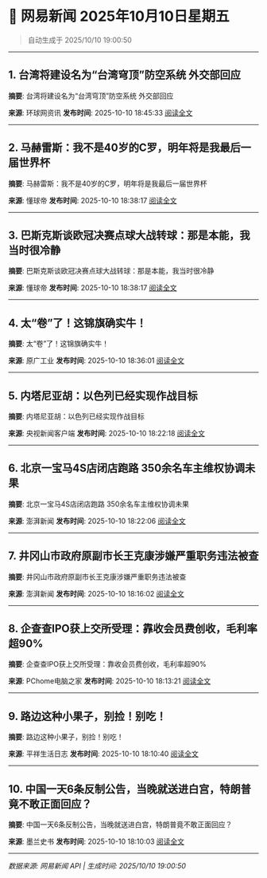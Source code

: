 # 📰 网易新闻 2025年10月10日星期五

> 自动生成于 2025/10/10 19:00:50

---

## 1. 台湾将建设名为“台湾穹顶”防空系统 外交部回应

**摘要**: 台湾将建设名为“台湾穹顶”防空系统 外交部回应

**来源**: 环球网资讯
**发布时间**: 2025-10-10 18:45:33
[阅读全文](https://m.163.com/news/article/KBH6LB3Q0514R9OJ.html)

---

## 2. 马赫雷斯：我不是40岁的C罗，明年将是我最后一届世界杯

**摘要**: 马赫雷斯：我不是40岁的C罗，明年将是我最后一届世界杯

**来源**: 懂球帝
**发布时间**: 2025-10-10 18:38:17
[阅读全文](https://m.163.com/news/article/KBHFIQ2H0549BAP0.html)

---

## 3. 巴斯克斯谈欧冠决赛点球大战转球：那是本能，我当时很冷静

**摘要**: 巴斯克斯谈欧冠决赛点球大战转球：那是本能，我当时很冷静

**来源**: 懂球帝
**发布时间**: 2025-10-10 18:38:17
[阅读全文](https://m.163.com/news/article/KBHFIQ2G0549BAP0.html)

---

## 4. 太“卷”了！这锦旗确实牛！

**摘要**: 太“卷”了！这锦旗确实牛！

**来源**: 原广工业
**发布时间**: 2025-10-10 18:36:01
[阅读全文](https://m.163.com/news/article/KBHFEL4205561256.html)

---

## 5. 内塔尼亚胡：以色列已经实现作战目标

**摘要**: 内塔尼亚胡：以色列已经实现作战目标

**来源**: 央视新闻客户端
**发布时间**: 2025-10-10 18:22:18
[阅读全文](https://m.163.com/news/article/KBHELGUK000189PS.html)

---

## 6. 北京一宝马4S店闭店跑路 350余名车主维权协调未果

**摘要**: 北京一宝马4S店闭店跑路 350余名车主维权协调未果

**来源**: 澎湃新闻
**发布时间**: 2025-10-10 18:22:06
[阅读全文](https://m.163.com/news/article/KBH7F3AS0514R9P4.html)

---

## 7. 井冈山市政府原副市长王克康涉嫌严重职务违法被查

**摘要**: 井冈山市政府原副市长王克康涉嫌严重职务违法被查

**来源**: 澎湃新闻
**发布时间**: 2025-10-10 18:16:02
[阅读全文](https://m.163.com/news/article/KBHEA2AD0514R9P4.html)

---

## 8. 企查查IPO获上交所受理：靠收会员费创收，毛利率超90%

**摘要**: 企查查IPO获上交所受理：靠收会员费创收，毛利率超90%

**来源**: PChome电脑之家
**发布时间**: 2025-10-10 18:13:21
[阅读全文](https://m.163.com/news/article/KBHE1H2N05118A8G.html)

---

## 9. 路边这种小果子，别捡！别吃！

**摘要**: 路边这种小果子，别捡！别吃！

**来源**: 平祥生活日志
**发布时间**: 2025-10-10 18:10:40
[阅读全文](https://m.163.com/news/article/KBHE07LE0553RUC8.html)

---

## 10. 中国一天6条反制公告，当晚就送进白宫，特朗普竟不敢正面回应？

**摘要**: 中国一天6条反制公告，当晚就送进白宫，特朗普竟不敢正面回应？

**来源**: 墨兰史书
**发布时间**: 2025-10-10 18:10:03
[阅读全文](https://m.163.com/news/article/KBH6RLU405562LM0.html)

---

*数据来源: 网易新闻 API | 生成时间: 2025/10/10 19:00:50*